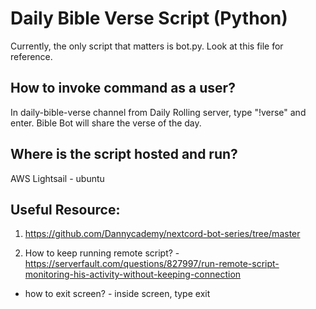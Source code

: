 # Daily Bible Verse Script (Python)

Currently, the only script that matters is bot.py. Look at this file for reference. 

 ## How to invoke command as a user?

 In daily-bible-verse channel from Daily Rolling server, type "!verse" and enter. Bible Bot will share the verse of the day. 


 ## Where is the script hosted and run?

 AWS Lightsail - ubuntu

 ## Useful Resource: 

1. https://github.com/Dannycademy/nextcord-bot-series/tree/master

2. How to keep running remote script? - https://serverfault.com/questions/827997/run-remote-script-monitoring-his-activity-without-keeping-connection
 - how to exit screen? - inside screen, type exit
